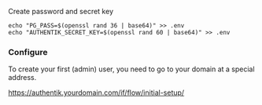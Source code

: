 Create password and secret key

```
echo "PG_PASS=$(openssl rand 36 | base64)" >> .env
echo "AUTHENTIK_SECRET_KEY=$(openssl rand 60 | base64)" >> .env
```

### Configure
To create your first (admin) user, you need to go to your domain at a special address. 

https://authentik.yourdomain.com/if/flow/initial-setup/